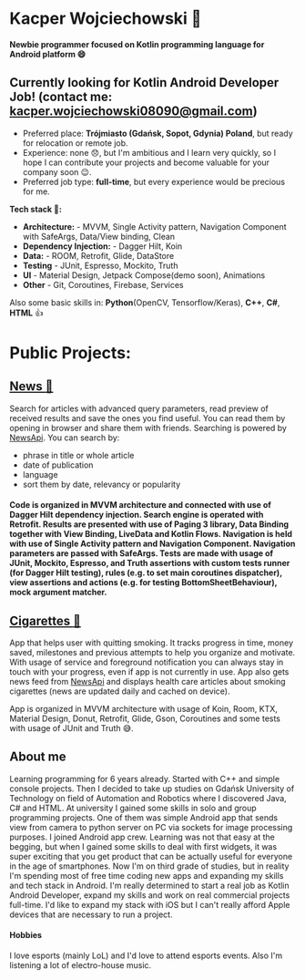 # Kacper Wojciechowski 👋

#### Newbie programmer focused on Kotlin programming language for Android platform :smile:

## Currently looking for Kotlin Android Developer Job! (contact me: kacper.wojciechowski08090@gmail.com)

- Preferred place: **Trójmiasto (Gdańsk, Sopot, Gdynia) Poland**, but ready for relocation or remote job.
- Experience: none :disappointed:, but I'm ambitious and I learn very quickly, so I hope I can contribute your projects and become valuable for your company soon :wink:.
- Preferred job type: **full-time**, but every experience would be precious for me.

**Tech stack :muscle::**
- **Architecture:** - MVVM, Single Activity pattern, Navigation Component with SafeArgs, Data/View binding, Clean
- **Dependency Injection:** - Dagger Hilt, Koin
- **Data:** - ROOM, Retrofit, Glide, DataStore
- **Testing** - JUnit, Espresso, Mockito, Truth
- **UI** - Material Design, Jetpack Compose(demo soon), Animations
- **Other** - Git, Coroutines, Firebase, Services

Also some basic skills in: **Python**(OpenCV, Tensorflow/Keras), **C++**, **C#**, **HTML** :+1:

# Public Projects:

## [News :newspaper:](https://github.com/buszi0809/News)

Search for articles with advanced query parameters, read preview of received results and save the ones you find useful. You can read them by opening in browser and share them with friends. Searching is powered by [NewsApi](https://newsapi.org/). You can search by:
- phrase in title or whole article
- date of publication
- language
- sort them by date, relevancy or popularity

#### Code is organized in MVVM architecture and connected with use of Dagger Hilt dependency injection. Search engine is operated with Retrofit. Results are presented with use of Paging 3 library, Data Binding together with View Binding, LiveData and Kotlin Flows. Navigation is held with use of Single Activity pattern and Navigation Component. Navigation parameters are passed with SafeArgs. Tests are made with usage of JUnit, Mockito, Espresso, and Truth assertions with custom tests runner (for Dagger Hilt testing), rules (e.g. to set main coroutines dispatcher), view assertions and actions (e.g. for testing BottomSheetBehaviour), mock argument matcher.

## [Cigarettes :smoking:](https://github.com/buszi0809/Cigarettes)

App that helps user with quitting smoking. It tracks progress in time, money saved, milestones and previous attempts to help you organize and motivate. With usage of service and foreground notification you can always stay in touch with your progress, even if app is not currently in use. App also gets news feed from [NewsApi](https://newsapi.org/) and displays health care articles about smoking cigarettes (news are updated daily and cached on device).

App is organized in MVVM architecture with usage of Koin, Room, KTX, Material Design, Donut, Retrofit, Glide, Gson, Coroutines and some tests with usage of JUnit and Truth :sweat_smile:.

## About me

Learning programming for 6 years already. Started with C++ and simple console projects. Then I decided to take up studies on Gdańsk University of Technology on field of 
Automation and Robotics where I discovered Java, C# and HTML. At university I gained some skills in solo and group programming projects. One of them was simple Android app that sends view from camera to python server on PC via sockets for image processing purposes. I joined Android app crew. Learning was not that easy at the begging, but when I gained some skills to deal with first widgets, it was super exciting that you get product that can be actually useful for everyone in the age of smartphones. Now I'm on third grade of studies, but in reality I'm spending most of free time coding new apps and expanding my skills and tech stack in Android. I'm really determined to start a real job as Kotlin Android Developer, expand my skills and work on real commercial projects full-time. I'd like to expand my stack with iOS but I can't really afford Apple devices that are necessary to run a project.

#### Hobbies
I love esports (mainly LoL) and I'd love to attend esports events. Also I'm listening a lot of electro-house music.
